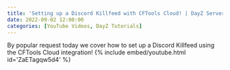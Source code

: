 ```yaml
---
title: 'Setting up a Discord Killfeed with CFTools Cloud! | DayZ Server Management'
date: 2022-09-02 12:00:00
categories: [YouTube Videos, DayZ Tutorials]
---
```

By popular request today we cover how to set up a Discord Killfeed using the CFTools Cloud integration!
{% include embed/youtube.html id='ZaETagqw5d4' %}
